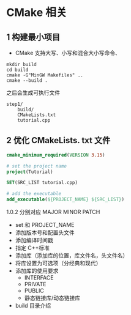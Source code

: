 # CMake 相关

## 1 构建最小项目

- CMake 支持大写、小写和混合大小写命令、

```
mkdir build
cd build
cmake -G"MinGW Makefiles" ..
cmake --build .
```

之后会生成可执行文件

```text
step1/
    build/
    CMakeLists.txt
    tutorial.cpp
```

## 2 优化 CMakeLists. txt 文件

```cmake
cmake_minimum_required(VERSION 3.15)

# set the project name
project(Tutorial)

SET(SRC_LIST tutorial.cpp)

# add the executable
add_executable(${PROJECT_NAME} ${SRC_LIST})
```

1.0.2 分别对应 MAJOR MINOR PATCH

- set 和 PROJECT_NAME
- 添加版本号和配置头文件
- 添加编译时间戳
- 指定 C++标准
- 添加库（添加库的位置，库文件名，头文件名）
- 将库设置为可选项（分经典和现代）
- 添加库的使用要求
	- INTERFACE
	- PRIVATE
	- PUBLIC
	- 静态链接库/动态链接库
- build 目录介绍
